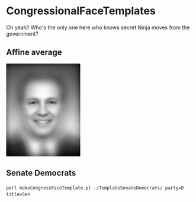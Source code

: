 CongressionalFaceTemplates
==========================

Oh yeah? Who's the only one here who knows secret Ninja moves from the government?

Affine average
--------------

![Affine averaged](https://github.com/ntustison/CongressionalFaceTemplates/blob/master/Figures/affineMean.png?raw=true "All congresspersons")

Senate Democrats
----------------
`perl makeCongressFaceTemplate.pl ./TemplateSenateDemocrats/ party=D title=Sen`
